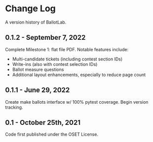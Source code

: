 # Change Log

A version history of BallotLab.

## 0.1.2 - September 7, 2022

Complete Milestone 1: flat file PDF. Notable features include:

* Multi-candidate tickets (including contest section IDs)
* Write-ins (also with contest selection IDs)
* Ballot measure questions
* Additional layout enhancements, especially to reduce page count

## 0.1.1 - June 29, 2022

Create make ballots interface w/ 100% pytest coverage. Begin version tracking.

## 0.1 - October 25th, 2021

Code first published under the OSET License.

